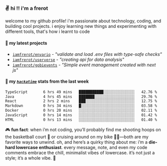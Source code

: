 ### ✌️ hi !! i'm a frerot

welcome to my github profile! i'm passionate about technology, coding, and
building cool projects. i enjoy learning new things and experimenting with
different tools, that's how i learnt to code

#### 🚀 my latest projects

- [`iamfrerot/envario`](https://github.com/iamfrerot/envario) - _"validate and
  load .env files with type-safe checks"_
- [`iamfrerot/userverse`](https://github.com/iamfrerot/userverse) - _"creating api for
  data analysis"_
- [`iamfrerot/gobievents`](https://github.com/iamfrerot/gobievents) - _"Simple
  event management created with next js"_

#### 📡 my [_`hackatime`_](https://waka.hackclub.com) stats from the last week

<!--START_SECTION:waka-->

```txt
TypeScript       6 hrs 49 mins   ███████████░░░░░░░░░░░░░░   42.76 %
Java             4 hrs 45 mins   ███████░░░░░░░░░░░░░░░░░░   29.76 %
React            2 hrs 2 mins    ███░░░░░░░░░░░░░░░░░░░░░░   12.75 %
Markdown         0 hrs 34 mins   █░░░░░░░░░░░░░░░░░░░░░░░░   03.58 %
Docker           0 hrs 20 mins   ░░░░░░░░░░░░░░░░░░░░░░░░░   02.11 %
JavaScript       0 hrs 14 mins   ░░░░░░░░░░░░░░░░░░░░░░░░░   01.42 %
HTML             0 hrs 13 mins   ░░░░░░░░░░░░░░░░░░░░░░░░░   01.40 %
```

<!--END_SECTION:waka-->

🎮 **fun fact**: when i’m not coding, you’ll probably find me shooting hoops on
the basketball court 🏀 or cruising around on my bike 🚴‍♂️—both are my favorite
ways to unwind. oh, and here’s a quirky thing about me: i’m a **die-hard
lowercase enthusiast**. every message, note, and even my code comments embrace
the chill, minimalist vibes of lowercase. it’s not just a style; it’s a whole
vibe. 🤘
